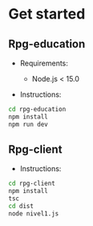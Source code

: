 # Get started

## Rpg-education

- Requirements:
	- Node.js < 15.0

- Instructions:

```bash
cd rpg-education
npm install
npm run dev
```

## Rpg-client

- Instructions:

```bash
cd rpg-client
npm install
tsc
cd dist
node nivel1.js
```
